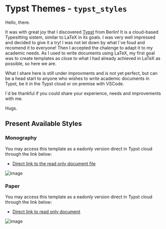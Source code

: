 # Typst Themes - `typst_styles`

Hello, there. 

It was with great joy that I discovered [Typst](https://typst.app/) from Berlin! It is a cloud-based Typesitting sistem, similar to LaTeX in its goals. I was very well impressed and decided to give it a try! I was not let down by what I´ve foud and recomend it to everyone! Then I accepted the chalenge to adapt it to my academic needs. As I used to write documents using LaTeX, my first goal was to create templates as close to what I had already achieved in LaTeX as possible, so here we are.

What I share here is still under improvments and is not yet perfect, but can be a head start to anyone who wishes to write academic documents in Typst, be it in the Typst cloud or on premise with VSCode.

I´d be thankful if you could share your experience, needs and improvements with me.

Hugs.


## Present Available Styles

### Monography
You may access this template as a eadonly version direct in Typst cloud through the link below:
- [Direct link to the read only document file](https://typst.app/project/rpNyqa1B-xy56OoZsWupCa)

![image](https://github.com/cunhapaulo/typst_styles/assets/28146759/baa37d35-3b0c-4e0d-b846-44778fc49255)



### Paper

You may access this template as a eadonly version direct in Typst cloud through the link below:
- [Direct link to read only document](https://typst.app/project/rxl522IfvNXxh6icz-_BJw)

![image](https://github.com/cunhapaulo/typst_styles/assets/28146759/b08e3311-0bb4-4fb4-ad5d-65e7c75fb927)


